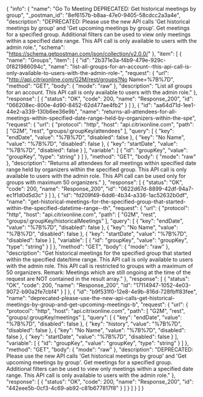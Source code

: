 {
  "info": {
    "name": "Go To Meeting DEPRECATED: Get historical meetings by group",
    "_postman_id": "8ef6157b-b8aa-47e0-9405-58cdcc2a3a4e",
    "description": "DEPRECATED: Please use the new API calls 'Get historical meetings by group' and 'Get upcoming meetings by group'. Get meetings for a specified group. Additional filters can be used to view only meetings within a specified date range. This API call is only available to users with the admin role.",
    "schema": "https://schema.getpostman.com/json/collection/v2.0.0/"
  },
  "item": [
    {
      "name": "Groups",
      "item": [
        {
          "id": "2b371e3a-f4b9-479e-929c-0f821986094c",
          "name": "list-all-groups-for-an-account--this-api-call-is-only-available-to-users-with-the-admin-role-",
          "request": {
            "url": "http://api.citrixonline.com/G2M/rest/groups?No Name=%7B%7D",
            "method": "GET",
            "body": {
              "mode": "raw"
            },
            "description": "List all groups for an account. This API call is only available to users with the admin role."
          },
          "response": [
            {
              "status": "OK",
              "code": 200,
              "name": "Response_200",
              "id": "066208ec-800e-4d90-8452-62d477ae4fb2"
            }
          ]
        },
        {
          "id": "aa64d71d-1ee1-44e2-a339-130b6ee36e9b",
          "name": "returns-all-attendees-for-all-meetings-within-specified-date-range-held-by-organizers-within-the-spe",
          "request": {
            "url": {
              "protocol": "http",
              "host": "api.citrixonline.com",
              "path": [
                "G2M",
                "rest",
                "groups/:groupKey/attendees"
              ],
              "query": [
                {
                  "key": "endDate",
                  "value": "%7B%7D",
                  "disabled": false
                },
                {
                  "key": "No Name",
                  "value": "%7B%7D",
                  "disabled": false
                },
                {
                  "key": "startDate",
                  "value": "%7B%7D",
                  "disabled": false
                }
              ],
              "variable": [
                {
                  "id": "groupKey",
                  "value": "groupKey",
                  "type": "string"
                }
              ]
            },
            "method": "GET",
            "body": {
              "mode": "raw"
            },
            "description": "Returns all attendees for all meetings within specified date range held by organizers within the specified group. This API call is only available to users with the admin role. This API call can be used only for groups with maximum 50 organizers."
          },
          "response": [
            {
              "status": "OK",
              "code": 200,
              "name": "Response_200",
              "id": "0622d67d-8899-42df-94a7-ec1f1d0d5d3c"
            }
          ]
        },
        {
          "id": "fd209f49-6dd6-4b34-a336-1ac52632b0df",
          "name": "get-historical-meetings-for-the-specified-group-that-started-within-the-specified-datetime-range--th",
          "request": {
            "url": {
              "protocol": "http",
              "host": "api.citrixonline.com",
              "path": [
                "G2M",
                "rest",
                "groups/:groupKey/historicalMeetings"
              ],
              "query": [
                {
                  "key": "endDate",
                  "value": "%7B%7D",
                  "disabled": false
                },
                {
                  "key": "No Name",
                  "value": "%7B%7D",
                  "disabled": false
                },
                {
                  "key": "startDate",
                  "value": "%7B%7D",
                  "disabled": false
                }
              ],
              "variable": [
                {
                  "id": "groupKey",
                  "value": "groupKey",
                  "type": "string"
                }
              ]
            },
            "method": "GET",
            "body": {
              "mode": "raw"
            },
            "description": "Get historical meetings for the specified group that started within the specified date/time range. This API call is only available to users with the admin role. This API call is restricted to groups with a maximum of 50 organizers. Remark: Meetings which are still ongoing at the time of the request are NOT contained in the result array."
          },
          "response": [
            {
              "status": "OK",
              "code": 200,
              "name": "Response_200",
              "id": "17114947-1052-4e03-9072-b90a2fe7cbf4"
            }
          ]
        },
        {
          "id": "b9f531f0-12e8-4e9b-816d-728fbff83fee",
          "name": "deprecated-please-use-the-new-api-calls-get-historical-meetings-by-group-and-get-upcoming-meetings-b",
          "request": {
            "url": {
              "protocol": "http",
              "host": "api.citrixonline.com",
              "path": [
                "G2M",
                "rest",
                "groups/:groupKey/meetings"
              ],
              "query": [
                {
                  "key": "endDate",
                  "value": "%7B%7D",
                  "disabled": false
                },
                {
                  "key": "history",
                  "value": "%7B%7D",
                  "disabled": false
                },
                {
                  "key": "No Name",
                  "value": "%7B%7D",
                  "disabled": false
                },
                {
                  "key": "startDate",
                  "value": "%7B%7D",
                  "disabled": false
                }
              ],
              "variable": [
                {
                  "id": "groupKey",
                  "value": "groupKey",
                  "type": "string"
                }
              ]
            },
            "method": "GET",
            "body": {
              "mode": "raw"
            },
            "description": "DEPRECATED: Please use the new API calls 'Get historical meetings by group' and 'Get upcoming meetings by group'. Get meetings for a specified group. Additional filters can be used to view only meetings within a specified date range. This API call is only available to users with the admin role."
          },
          "response": [
            {
              "status": "OK",
              "code": 200,
              "name": "Response_200",
              "id": "442eee5b-0cf3-4c69-ab92-c81b677817f8"
            }
          ]
        }
      ]
    }
  ]
}
